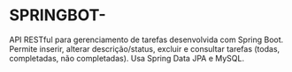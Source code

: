 # SPRINGBOT-
API RESTful para gerenciamento de tarefas desenvolvida com Spring Boot. Permite inserir, alterar descrição/status, excluir e consultar tarefas (todas, completadas, não completadas). Usa Spring Data JPA e MySQL.
